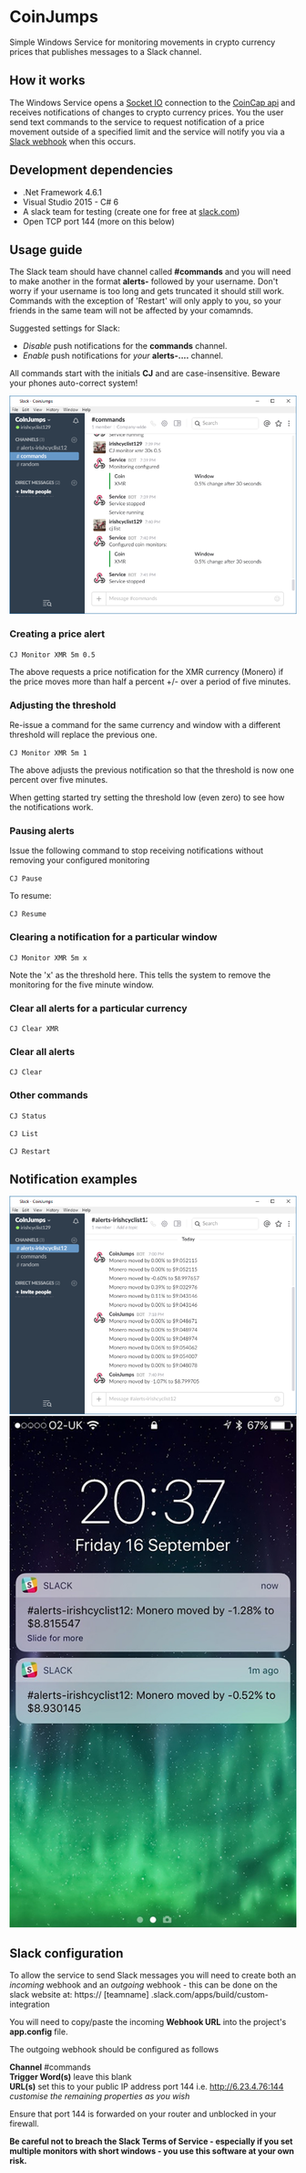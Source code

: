 # CoinJumps
Simple Windows Service for monitoring movements in crypto currency prices that publishes messages to a Slack channel.

## How it works

The Windows Service opens a [Socket IO](https://github.com/Quobject/SocketIoClientDotNet) connection to the [CoinCap api](https://github.com/CoinCapDev/CoinCap.io) and receives notifications of changes to crypto currency prices.
You the user send text commands to the service to request notification of a price movement outside of a specified limit and the service will notify you via a [Slack webhook](https://github.com/nerdfury/Slack.Webhooks) when this occurs.

## Development dependencies

* .Net Framework 4.6.1
* Visual Studio 2015 - C# 6
* A slack team for testing (create one for free at [slack.com](https://slack.com/))
* Open TCP port 144 (more on this below)

## Usage guide

The Slack team should have channel called **#commands** and you will need to make another in the format **alerts-** followed by your username.   Don't worry if your username is too long and gets truncated it should still work.   Commands with the exception of 'Restart' will only apply to you, so your friends in the same team will not be affected by your comamnds.

Suggested settings for Slack:
* _Disable_ push notifications for the **commands** channel.
* _Enable_ push notifications for _your_ **alerts-....** channel.

All commands start with the initials **CJ** and are case-insensitive. Beware your phones auto-correct system!

![Alt text](images/slack_commands.png "Commands")

### Creating a price alert

`CJ Monitor XMR 5m 0.5`

The above requests a price notification for the XMR currency (Monero) if the price moves more than half a percent +/- over a period of five minutes.

### Adjusting the threshold

Re-issue a command for the same currency and window with a different threshold will replace the previous one.

`CJ Monitor XMR 5m 1`

The above adjusts the previous notification so that the threshold is now one percent over five minutes.

When getting started try setting the threshold low (even zero) to see how the notifications work.

### Pausing alerts

Issue the following command to stop receiving notifications without removing your configured monitoring

`CJ Pause`

To resume:

`CJ Resume`

### Clearing a notification for a particular window

`CJ Monitor XMR 5m x`

Note the 'x' as the threshold here.  This tells the system to remove the monitoring for the five minute window.

### Clear all alerts for a particular currency

`CJ Clear XMR`

### Clear all alerts

`CJ Clear`

### Other commands

`CJ Status`

`CJ List`

`CJ Restart`

## Notification examples

![Alt text](images/slack-alerts.png "Desktop Alerts")
![Alt text](images/slack-alerts-ios.jpg "iOS Alerts")

## Slack configuration

To allow the service to send Slack messages you will need to create both an _incoming_ webhook and an _outgoing_ webhook - this can be done on the slack website at: https:// [teamname] .slack.com/apps/build/custom-integration

You will need to copy/paste the incoming **Webhook URL** into the project's **app.config** file.

The outgoing webhook should be configured as follows

**Channel** #commands  
**Trigger Word(s)** leave this blank  
**URL(s)** set this to your public IP address port 144  i.e.  http://6.23.4.76:144  
_customise the remaining properties as you wish_  

Ensure that port 144 is forwarded on your router and unblocked in your firewall.

**Be careful not to breach the Slack Terms of Service - especially if you set multiple monitors with short windows - you use this software at your own risk.**
